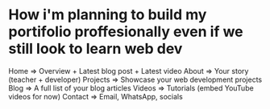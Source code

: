 
# How i'm planning to build my portifolio proffesionally even if we still look to learn web dev

Home        => Overview + Latest blog post + Latest video
About       => Your story (teacher + developer)
Projects    => Showcase your web development projects
Blog        => A full list of your blog articles
Videos      => Tutorials (embed YouTube videos for now)
Contact     => Email, WhatsApp, socials
